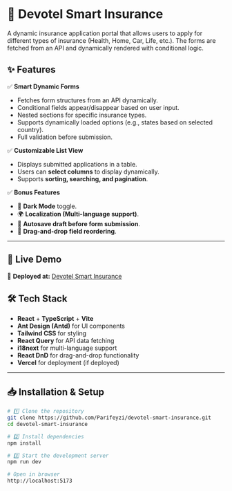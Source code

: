 # 🏦 Devotel Smart Insurance

A dynamic insurance application portal that allows users to apply for different types of insurance (Health, Home, Car, Life, etc.). The forms are fetched from an API and dynamically rendered with conditional logic.

## ✨ Features

✅ **Smart Dynamic Forms**
   - Fetches form structures from an API dynamically.
   - Conditional fields appear/disappear based on user input.
   - Nested sections for specific insurance types.
   - Supports dynamically loaded options (e.g., states based on selected country).
   - Full validation before submission.

✅ **Customizable List View**
   - Displays submitted applications in a table.
   - Users can **select columns** to display dynamically.
   - Supports **sorting, searching, and pagination**.

✅ **Bonus Features**
   - 🌙 **Dark Mode** toggle.
   - 🌍 **Localization (Multi-language support)**.
   - 💾 **Autosave draft before form submission**.
   - 🔀 **Drag-and-drop field reordering**.

---

## 🚀 Live Demo  
🔗 **Deployed at:** [Devotel Smart Insurance](https://devotel-smart-insurance-bkgt.vercel.app/)

## 🛠️ Tech Stack

- **React** + **TypeScript** + **Vite**
- **Ant Design (Antd)** for UI components
- **Tailwind CSS** for styling
- **React Query** for API data fetching
- **i18next** for multi-language support
- **React DnD** for drag-and-drop functionality
- **Vercel** for deployment (if deployed)

---

## 📥 Installation & Setup

```sh
# 1️⃣ Clone the repository
git clone https://github.com/Parifeyzi/devotel-smart-insurance.git
cd devotel-smart-insurance

# 2️⃣ Install dependencies
npm install

# 3️⃣ Start the development server
npm run dev

# Open in browser
http://localhost:5173